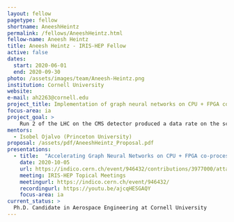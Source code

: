 ```yaml
---
layout: fellow
pagetype: fellow
shortname: AneeshHeintz
permalink: /fellows/AneeshHeintz.html
fellow-name: Aneesh Heintz
title: Aneesh Heintz - IRIS-HEP Fellow
active: false
dates:
  start: 2020-06-01
  end: 2020-09-30
photo: /assets/images/team/Aneesh-Heintz.png
institution: Cornell University
website:
e-mail: ah2263@cornell.edu
project_title: Implementation of graph neural networks on CPU + FPGA co-processors for scalable track reconstruction tasks
focus-area: ia
project_goal: >
    Run 2 of the LHC on the CMS detector produced a data rate on the scale of hundreds of terabytes per second. Being able to reduce the data within a few milliseconds and sift through the data in a reasonable time frame to produce meaningful results is crucially important. Future increases in instantaneous luminosity, meaning more proton-proton collisions per bunch-crossing, will lead to data produced at increasingly larger rates, causing scalability issues in traditional particle track reconstruction algorithms. This project proposes to implement a graph network that can be evaluated on a CPU that has a FPGA co-processors. This will allow trained networks to be run online in a highly parallelized fashion, greatly accelerating data throughput.
mentors:
  - Isobel Ojalvo (Princeton University)
proposal: /assets/pdf/AneeshHeintz_Proposal.pdf
presentations:
  - title:  "Accelerating Graph Neural Networks on CPU + FPGA co-processors for scalable track reconstruction tasks"
    date: 2020-10-05
    url: https://indico.cern.ch/event/946432/contributions/3977000/attachments/2122446/3572609/OpenCL_IN_FPGA_Presentation-4.pdf
    meeting: IRIS-HEP Topical Meetings
    meetingurl: https://indico.cern.ch/event/946432/
    recordingurl: https://youtu.be/ajcqHESGAQY
    focus-area: ia
current_status: >
  Ph.D. Candidate in Aerospace Engineering at Cornell University 
---
```


